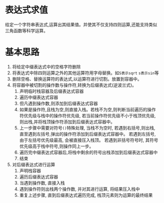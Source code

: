# 表达式求值
给定一个字符串表达式,运算出其结果值。并使其不仅支持四则运算,还能支持类似三角函数等科学运算。


# 基本思路
1. 将给定中缀表达式中的空格字符删除
2. 将表达式中除四则运算之外的其他运算符用字母替换。如`S表示sqrt` `s表示sin`等
3. 删除空格、替换运算符的表达式,以运算符进行切割。放置到容器中。
4. 将容器中被切割的操作数与操作符,转换为后缀表达式(逆波兰式)。
   1. 声明临时栈容器及后缀表达式容器
   2. 遍历中缀表达式容器
   3. 但凡遇到操作数,则添加到后缀表达式容器
   4. 如果是操作符,且栈为空,则直接入栈。若栈不为空,则判断当前遍历的操作符优先级与栈中的操作符优先级, 若当前操作符优先级不小于栈顶优先级, 则出栈,并将栈顶操作符添加到后缀表达式容器中。
   5. 上一步骤中需要对符号`()`特殊处理, 当栈不为空时, 若遇到右括号,则出栈,直至遇到左括号,弹出的操作符添加到后缀表达式容器中。 若遇到左括号,由于左括号优先级最高, 会被直接压入栈顶。 若遇到非括号符号时, 其符号优先级高于栈中符号,则操作同上一步。
   6. 遍历完中缀表达式容器后,将栈中剩余的符号出栈添加到后缀表达式容器中
   7. 结束
5. 对后缀表达式进行运算
   1. 声明栈容器
   2. 遍历后缀表达式容器
   3. 当遇到操作数, 直接入栈
   4. 遇到操作符则出栈两个操作数, 并对其进行运算, 将结果压入栈中
   5. 重复上述步骤, 直到后缀表达式遍历完成, 栈顶元素则为运算的最终结果